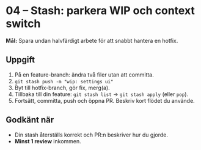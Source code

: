 # 04 – Stash: parkera WIP och context switch

**Mål:** Spara undan halvfärdigt arbete för att snabbt hantera en hotfix.

## Uppgift
1. På en feature-branch: ändra två filer utan att committa.
2. `git stash push -m "wip: settings ui"`
3. Byt till hotfix-branch, gör fix, merg(a).
4. Tillbaka till din feature: `git stash list` → `git stash apply` (eller `pop`).
5. Fortsätt, committa, push och öppna PR. Beskriv kort flödet du använde.

## Godkänt när
- Din stash återställs korrekt och PR:n beskriver hur du gjorde.
- **Minst 1 review** inkommen.
